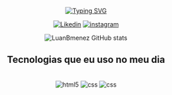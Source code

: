 <div style="text-align: center;">

[![Typing SVG](https://readme-typing-svg.demolab.com/?lines=Hy,+My+Name+Luan+Menezes;I'm+22+years+old;and+i'm+frontend+developer+:D)](https://git.io/typing-svg)

[![Likedin](https://img.shields.io/badge/LinkedIn-0077B5?style=for-the-badge&logo=linkedin&logoColor=white)](https://www.linkedin.com/in/luan-menezes-93a397316/)
[![instagram](https://img.shields.io/badge/Instagram-E4405F?style=for-the-badge&logo=instagram&logoColor=white)](https://www.instagram.com/luanbmenez/)

![LuanBmenez GitHub stats](https://github-readme-stats.vercel.app/api?username=LuanBmenez&theme=chartreuse-dar)
<margin >

## Tecnologias que eu uso no meu dia

<div style="display: inline_block"><br/>
<img align="center" alt="html5" src="https://img.shields.io/badge/HTML5-E34F26?style=for-the-badge&logo=html5&logoColor=white"/>
<img align="center" alt="css" src="https://img.shields.io/badge/CSS3-1572B6?style=for-the-badge&logo=css3&logoColor=white"/>
<img align="center" alt="css" src="https://img.shields.io/badge/JavaScript-323330?style=for-the-badge&logo=javascript&logoColor=F7DF1E"/>
 </div>
 </div>  

